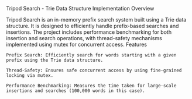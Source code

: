 Tripod Search - Trie Data Structure Implementation
Overview

Tripod Search is an in-memory prefix search system built using a Trie data structure. It is designed to efficiently handle prefix-based searches and insertions. The project includes performance benchmarking for both insertion and search operations, with thread-safety mechanisms implemented using mutex for concurrent access.
Features

    Prefix Search: Efficiently search for words starting with a given prefix using the Trie data structure.

    Thread-Safety: Ensures safe concurrent access by using fine-grained locking via mutex.

    Performance Benchmarking: Measures the time taken for large-scale insertions and searches (100,000 words in this case).
